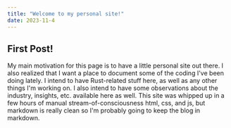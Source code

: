 ```yaml
---
title: "Welcome to my personal site!"
date: 2023-11-4
---
```


## First Post!

My main motivation for this page is to have a little personal site out there.
I also realized that I want a place to document some of the coding I've been doing lately.
I intend to have Rust-related stuff here, as well as any other things I'm working on. I also 
intend to have some observations about the industry, insights, etc. available here as well.
This site was whipped up in a few hours of manual stream-of-consciousness html, css, and js, 
but markdown is really clean so I'm probably going to keep the blog in markdown.